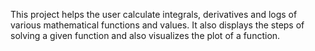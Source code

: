 This project helps the user calculate integrals, derivatives and logs of various mathematical functions and values. It also displays the steps of solving a given function and also visualizes the plot of a function.
